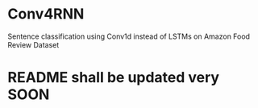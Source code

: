 # Conv4RNN
Sentence classification using Conv1d instead of LSTMs on Amazon Food Review Dataset


# README shall be updated very SOON
